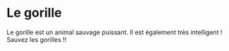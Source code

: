 # Le gorille
Le gorille est un animal sauvage puissant.
Il est également très intelligent !
Sauvez les gorilles !!